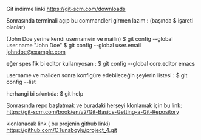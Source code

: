 Git indirme linki 
https://git-scm.com/downloads

Sonrasında terminali açıp bu commandleri girmen lazım : (başında $ işareti olanlar)

(John Doe yerine kendi usernamein ve mailin)
$ git config --global user.name "John Doe"
$ git config --global user.email johndoe@example.com

eğer spesifik bi editor kullanıyosan :
$ git config --global core.editor emacs

username ve mailden sonra konfigüre edebileceğin şeylerin listesi :
$ git config --list 

herhangi bi sıkıntıda: 
$ git help 

Sonrasında repo başlatmak ve buradaki herşeyi klonlamak için bu link: 
https://git-scm.com/book/en/v2/Git-Basics-Getting-a-Git-Repository

klonlanacak link ( bu projenin github linki) https://github.com/CTunaboylu/project_4.git
